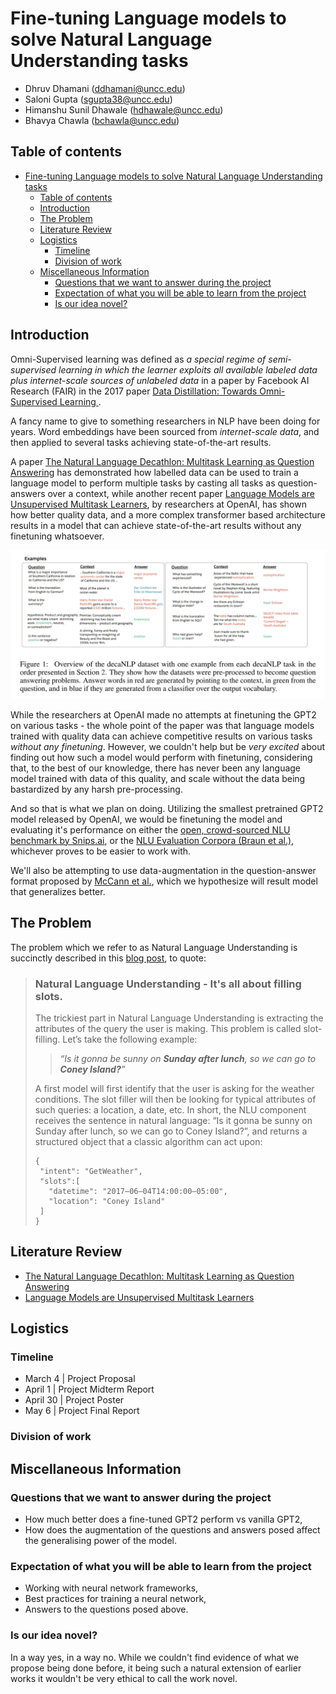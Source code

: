# Fine-tuning Language models to solve Natural Language Understanding tasks

- Dhruv Dhamani (ddhamani@uncc.edu)
- Saloni Gupta (sgupta38@uncc.edu)
- Himanshu Sunil Dhawale (hdhawale@uncc.edu)
- Bhavya Chawla (bchawla@uncc.edu)

## Table of contents

- [Fine-tuning Language models to solve Natural Language Understanding tasks](#fine-tuning-language-models-to-solve-natural-language-understanding-tasks)
  - [Table of contents](#table-of-contents)
  - [Introduction](#introduction)
  - [The Problem](#the-problem)
  - [Literature Review](#literature-review)
  - [Logistics](#logistics)
    - [Timeline](#timeline)
    - [Division of work](#division-of-work)
  - [Miscellaneous Information](#miscellaneous-information)
    - [Questions that we want to answer during the project](#questions-that-we-want-to-answer-during-the-project)
    - [Expectation of what you will be able to learn from the project](#expectation-of-what-you-will-be-able-to-learn-from-the-project)
    - [Is our idea novel?](#is-our-idea-novel)

## Introduction

Omni-Supervised learning was defined as _a special
regime of semi-supervised learning in which the learner exploits all available labeled data plus internet-scale sources
of unlabeled data_ in a paper by Facebook AI Research (FAIR) in the 2017 paper [Data Distillation: Towards Omni-Supervised Learning
](https://arxiv.org/abs/1712.04440).

A fancy name to give to something researchers in NLP have been doing for years. Word embeddings have been sourced from _internet-scale data_, and then applied to several tasks achieving state-of-the-art results.

A paper [The Natural Language Decathlon:
Multitask Learning as Question Answering](https://arxiv.org/abs/1806.08730) has demonstrated how labelled data can be used to train a language model to perform multiple tasks by casting all tasks as question-answers over a context, while another recent paper [Language Models are Unsupervised Multitask Learners](https://d4mucfpksywv.cloudfront.net/better-language-models/language_models_are_unsupervised_multitask_learners.pdf), by researchers at OpenAI, has shown how better quality data, and a more complex transformer based architecture results in a model that can achieve state-of-the-art results without any finetuning whatsoever.

![Question-answer format](fig1.jpg)

While the researchers at OpenAI made no attempts at finetuning the GPT2 on various tasks - the whole point of the paper was that language models trained with quality data can achieve competitive results on various tasks _without any finetuning_. However, we couldn't help but be _very excited_ about finding out how such a model would perform with finetuning, considering that, to the best of our knowledge, there has never been any language model trained with data of this quality, and scale without the data being bastardized by any harsh pre-processing.

And so that is what we plan on doing. Utilizing the smallest pretrained GPT2 model released by OpenAI, we would be finetuning the model and evaluating it's performance on either the [open, crowd-sourced NLU benchmark by Snips.ai](https://github.com/snipsco/nlu-benchmark/tree/master/2017-06-custom-intent-engines), or the [NLU Evaluation Corpora (Braun et al.)](https://www.sigdial.org/files/workshops/conference18/proceedings/pdf/SIGDIAL22.pdf), whichever proves to be easier to work with.

We'll also be attempting to use data-augmentation in the question-answer format proposed by [McCann et al.](https://arxiv.org/abs/1806.08730), which we hypothesize will result model that generalizes better.

## The Problem

The problem which we refer to as Natural Language Understanding is succinctly described in this [blog post](https://medium.com/snips-ai/benchmarking-natural-language-understanding-systems-google-facebook-microsoft-and-snips-2b8ddcf9fb19.), to quote:

> ### Natural Language Understanding - It's all about filling slots.
>
> The trickiest part in Natural Language Understanding is extracting the attributes of the query the user is making. This problem is called slot-filling.
> Let’s take the following example:
>
> > _“Is it gonna be sunny on **Sunday after lunch**, so we can go to **Coney Island?**”_
>
> A first model will first identify that the user is asking for the weather conditions. The slot filler will then be looking for typical attributes of such queries: a location, a date, etc. In short, the NLU component receives the sentence in natural language: “Is it gonna be sunny on Sunday after lunch, so we can go to Coney Island?”, and returns a structured object that a classic algorithm can act upon:
>
> ```
> {
>  "intent": "GetWeather",
>  "slots":[
>    "datetime": "2017–06–04T14:00:00–05:00",
>    "location": "Coney Island"
>  ]
> }
> ```

## Literature Review

- [The Natural Language Decathlon: Multitask Learning as Question Answering](https://arxiv.org/abs/1806.08730)
- [Language Models are Unsupervised Multitask Learners](https://d4mucfpksywv.cloudfront.net/better-language-models/language_models_are_unsupervised_multitask_learners.pdf)

## Logistics

### Timeline

- March 4 | Project Proposal
- April 1 | Project Midterm Report
- April 30 | Project Poster
- May 6 | Project Final Report

### Division of work



## Miscellaneous Information

### Questions that we want to answer during the project

- How much better does a fine-tuned GPT2 perform vs vanilla GPT2,
- How does the augmentation of the questions and answers posed affect the generalising power of the model.

### Expectation of what you will be able to learn from the project

- Working with neural network frameworks,
- Best practices for training a neural network,
- Answers to the questions posed above.

### Is our idea novel?

In a way yes, in a way no. While we couldn't find evidence of what we propose being done before, it being such a natural extension of earlier works it wouldn't be very ethical to call the work novel.
